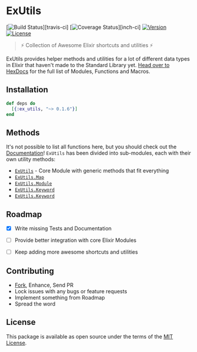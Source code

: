 ExUtils
=======

[![Build Status][shield-travis]][travis-ci]
[![Coverage Status][shield-inch]][inch-ci]
[![Version][shield-version]][hexpm]
[![License][shield-license]][hexpm]

> :zap: Collection of Awesome Elixir shortcuts and utilities :zap:

ExUtils provides helper methods and utilities for a lot of different data
types in Elixir that haven't made to the Standard Library yet. [Head over
to HexDocs][docs] for the full list of Modules, Functions and Macros.



## Installation

```elixir
def deps do
  [{:ex_utils, "~> 0.1.6"}]
end
```



## Methods

It's not possible to list all functions here, but you should check out the
[Documentation][docs]! `ExUtils` has been divided into sub-modules, each
with their own utility methods:

 - [`ExUtils`][docs] - Core Module with generic methods that fit everything
 - [`ExUtils.Map`][docs-map]
 - [`ExUtils.Module`][docs-module]
 - [`ExUtils.Keyword`][docs-keyword]
 - [`ExUtils.Keyword`][docs-integer]



## Roadmap

 - [x] Write missing Tests and Documentation
 - [ ] Provide better integration with core Elixir Modules
 - [ ] Keep adding more awesome shortcuts and utilities



## Contributing

 - [Fork][github-fork], Enhance, Send PR
 - Lock issues with any bugs or feature requests
 - Implement something from Roadmap
 - Spread the word



## License

This package is available as open source under the terms of the [MIT License][license].



  [shield-version]:   https://img.shields.io/hexpm/v/ex_utils.svg
  [shield-license]:   https://img.shields.io/hexpm/l/ex_utils.svg
  [shield-downloads]: https://img.shields.io/hexpm/dt/ex_utils.svg
  [shield-travis]:    https://img.shields.io/travis/sheharyarn/ex_utils/master.svg
  [shield-inch]:      https://inch-ci.org/github/sheharyarn/ex_utils.svg?branch=master

  [license]:          https://opensource.org/licenses/MIT
  [github-fork]:      https://github.com/sheharyarn/ex_utils/fork

  [hexpm]:            https://hex.pm/packages/ex_utils
  [docs]:             https://hexdocs.pm/ex_utils/ExUtils.html
  [docs-map]:         https://hexdocs.pm/ex_utils/ExUtils.Map.html
  [docs-module]:      https://hexdocs.pm/ex_utils/ExUtils.Module.html
  [docs-keyword]:     https://hexdocs.pm/ex_utils/ExUtils.Keyword.html
  [docs-integer]:     https://hexdocs.pm/ex_utils/ExUtils.Integer.html

